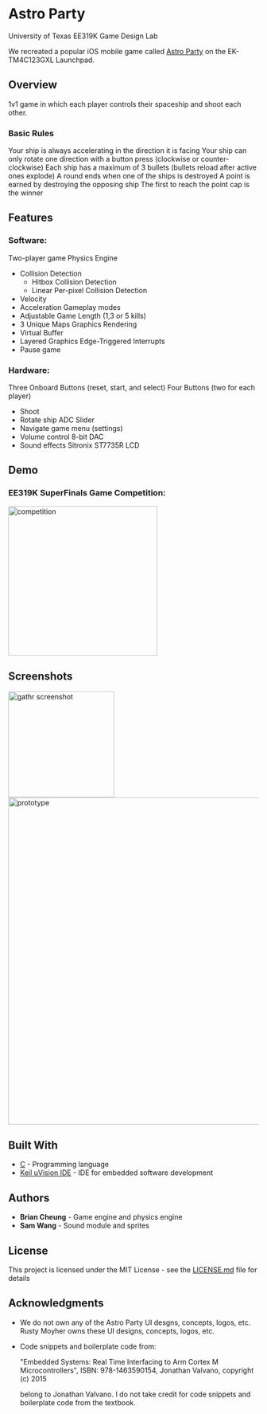 # Astro Party

University of Texas EE319K Game Design Lab

We recreated a popular iOS mobile game called [Astro Party](https://itunes.apple.com/us/app/astro-party/id904693943?mt=8) on the EK-TM4C123GXL Launchpad.

## Overview
1v1 game in which each player controls their spaceship and shoot each other. 

### Basic Rules
Your ship is always accelerating in the direction it is facing
Your ship can only rotate one direction with a button press (clockwise or counter-clockwise)
Each ship has a maximum of 3 bullets (bullets reload after active ones explode)
A round ends when one of the ships is destroyed
A point is earned by destroying the opposing ship
The first to reach the point cap is the winner

## Features

### Software:
Two-player game
Physics Engine
* Collision Detection
  * Hitbox Collision Detection
  * Linear Per-pixel Collision Detection
* Velocity 
* Acceleration
Gameplay modes
* Adjustable Game Length (1,3 or 5 kills)
* 3 Unique Maps
Graphics Rendering
* Virtual Buffer
* Layered Graphics
Edge-Triggered Interrupts
* Pause game

### Hardware:
Three Onboard Buttons (reset, start, and select)
Four Buttons (two for each player)
* Shoot
* Rotate ship
ADC Slider
* Navigate game menu (settings)
* Volume control
8-bit DAC
* Sound effects
Sitronix ST7735R LCD

## Demo

### EE319K SuperFinals Game Competition:

[<img width="300" alt="competition" src="http://img.youtube.com/vi/ogT-apOq7TE/1.jpg">](https://youtu.be/ogT-apOq7TE)

## Screenshots

<img width="213" alt="gathr screenshot" src="https://user-images.githubusercontent.com/16355946/35762693-ec45b69c-0860-11e8-8682-20cc0c9211ae.png"><img width="657" alt="prototype" src="https://user-images.githubusercontent.com/16355946/35762571-3855235e-085e-11e8-99c8-4fe74ef209d6.png">

## Built With

* [C](https://en.wikipedia.org/wiki/C_(programming_language)) - Programming language
* [Keil uVision IDE](http://www2.keil.com/mdk5/uvision/) - IDE for embedded software development

## Authors

* **Brian Cheung** - Game engine and physics engine
* **Sam Wang** - Sound module and sprites

## License

This project is licensed under the MIT License - see the [LICENSE.md](LICENSE.md) file for details

## Acknowledgments

* We do not own any of the Astro Party UI desgns, concepts, logos, etc. Rusty Moyher owns these UI designs, concepts, logos, etc.
* Code snippets and boilerplate code from:

  "Embedded Systems: Real Time Interfacing to Arm Cortex M Microcontrollers", ISBN: 978-1463590154, Jonathan Valvano, copyright (c) 2015 

  belong to Jonathan Valvano. I do not take credit for code snippets and boilerplate code from the textbook.
